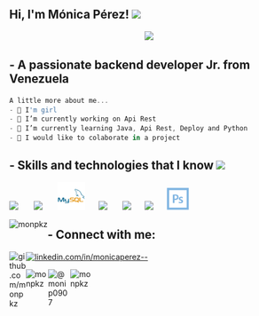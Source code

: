 ### <h2> Hi, I'm Mónica Pérez! <img src="https://media.giphy.com/media/mGcNjsfWAjY5AEZNw6/giphy.gif" width="40"></h2>


<div align='center'><img src="https://media.giphy.com/media/LMcB8XospGZO8UQq87/giphy.gif?cid=790b7611f16e474d86a2425001ccf9a0c059f352363f2277&rid=giphy.gif&ct=g" width="500"></div>

## - A passionate backend developer Jr. from Venezuela
```javascript
A little more about me...
- 🌸 I'm girl 
- 🔭 I’m currently working on Api Rest
- 🌱 I’m currently learning Java, Api Rest, Deploy and Python
- 👯 I would like to colaborate in a project 

```

## - Skills and technologies that I know <img><img src="https://media.giphy.com/media/WUlplcMpOCEmTGBtBW/giphy.gif" width="60"></img>

<div align="left">
 <img  src="https://image.flaticon.com/icons/png/512/226/226777.png" width="40" > &nbsp; &nbsp; &nbsp; <img src="https://www.vectorlogo.zone/logos/springio/springio-icon.svg" width="40" > &nbsp; &nbsp; &nbsp; <img src="https://raw.githubusercontent.com/devicons/devicon/master/icons/mysql/mysql-original-wordmark.svg" width="50" > &nbsp; &nbsp; &nbsp;<img src="https://www.vectorlogo.zone/logos/getpostman/getpostman-icon.svg" width="50" > &nbsp; &nbsp; &nbsp;  <img src="https://git-scm.com/images/logo@2x.png" width="50" > &nbsp; &nbsp; &nbsp;<img src="https://maven.apache.org/images/maven-logo-black-on-white.png" width="70" >  &nbsp; &nbsp; &nbsp;<img src="https://raw.githubusercontent.com/devicons/devicon/master/icons/photoshop/photoshop-line.svg" width="40" > 


 

<p><img align="left" src="https://github-readme-stats.vercel.app/api/top-langs?username=monpkz&show_icons=true&locale=en&layout=compact" alt="monpkz" /></p>
</div>


## - Connect with me:

<a href="https://github.com/monpkz" target="blank"><img align="left" src="https://cdn.jsdelivr.net/npm/simple-icons@3.0.1/icons/github.svg" alt="github.com/monpkz" width="30" /></a>
<a href="https://linkedin.com/in/monicaperez--" target="blank"><img align="center" src="https://raw.githubusercontent.com/rahuldkjain/github-profile-readme-generator/master/src/images/icons/Social/linked-in-alt.svg" alt="linkedin.com/in/monicaperez--" width="30" /></a>
<p align="left"> <a href="https://dev.to/monpkz" target="blank"><img align="left" src="https://cdn.jsdelivr.net/npm/simple-icons@3.0.1/icons/dev-dot-to.svg" alt="monpkz" width="40" /></a>
<a href="https://medium.com/@monip0907" target="blank"><img align="left" src="https://raw.githubusercontent.com/rahuldkjain/github-profile-readme-generator/master/src/images/icons/Social/medium.svg" alt="@monip0907" width="40" /></a>
<a href="https://www.hackerrank.com/monpkz" target="blank"><img align="left" src="https://raw.githubusercontent.com/rahuldkjain/github-profile-readme-generator/master/src/images/icons/Social/hackerrank.svg" alt="monpkz" width="40" /></a>
</p>




  




